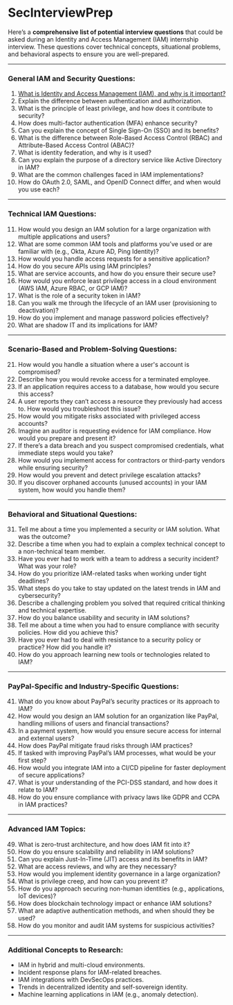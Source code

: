 # SecInterviewPrep

Here’s a **comprehensive list of potential interview questions** that could be asked during an Identity and Access Management (IAM) internship interview. These questions cover technical concepts, situational problems, and behavioral aspects to ensure you are well-prepared.

---

### **General IAM and Security Questions:**
1. [What is Identity and Access Management (IAM), and why is it important?](https://github.com/saifeemustafaq/SecInterviewPrep/blob/main/General%20IAM%20and%20Sec%20Ques/1.%20What%20is%20IAM)  
2. Explain the difference between authentication and authorization.
3. What is the principle of least privilege, and how does it contribute to security?
4. How does multi-factor authentication (MFA) enhance security?
5. Can you explain the concept of Single Sign-On (SSO) and its benefits?
6. What is the difference between Role-Based Access Control (RBAC) and Attribute-Based Access Control (ABAC)?
7. What is identity federation, and why is it used?
8. Can you explain the purpose of a directory service like Active Directory in IAM?
9. What are the common challenges faced in IAM implementations?
10. How do OAuth 2.0, SAML, and OpenID Connect differ, and when would you use each?

---

### **Technical IAM Questions:**
11. How would you design an IAM solution for a large organization with multiple applications and users?
12. What are some common IAM tools and platforms you’ve used or are familiar with (e.g., Okta, Azure AD, Ping Identity)?
13. How would you handle access requests for a sensitive application?
14. How do you secure APIs using IAM principles?
15. What are service accounts, and how do you ensure their secure use?
16. How would you enforce least privilege access in a cloud environment (AWS IAM, Azure RBAC, or GCP IAM)?
17. What is the role of a security token in IAM?
18. Can you walk me through the lifecycle of an IAM user (provisioning to deactivation)?
19. How do you implement and manage password policies effectively?
20. What are shadow IT and its implications for IAM?

---

### **Scenario-Based and Problem-Solving Questions:**
21. How would you handle a situation where a user's account is compromised?
22. Describe how you would revoke access for a terminated employee.
23. If an application requires access to a database, how would you secure this access?
24. A user reports they can’t access a resource they previously had access to. How would you troubleshoot this issue?
25. How would you mitigate risks associated with privileged access accounts?
26. Imagine an auditor is requesting evidence for IAM compliance. How would you prepare and present it?
27. If there’s a data breach and you suspect compromised credentials, what immediate steps would you take?
28. How would you implement access for contractors or third-party vendors while ensuring security?
29. How would you prevent and detect privilege escalation attacks?
30. If you discover orphaned accounts (unused accounts) in your IAM system, how would you handle them?

---

### **Behavioral and Situational Questions:**
31. Tell me about a time you implemented a security or IAM solution. What was the outcome?
32. Describe a time when you had to explain a complex technical concept to a non-technical team member.
33. Have you ever had to work with a team to address a security incident? What was your role?
34. How do you prioritize IAM-related tasks when working under tight deadlines?
35. What steps do you take to stay updated on the latest trends in IAM and cybersecurity?
36. Describe a challenging problem you solved that required critical thinking and technical expertise.
37. How do you balance usability and security in IAM solutions?
38. Tell me about a time when you had to ensure compliance with security policies. How did you achieve this?
39. Have you ever had to deal with resistance to a security policy or practice? How did you handle it?
40. How do you approach learning new tools or technologies related to IAM?

---

### **PayPal-Specific and Industry-Specific Questions:**
41. What do you know about PayPal’s security practices or its approach to IAM?
42. How would you design an IAM solution for an organization like PayPal, handling millions of users and financial transactions?
43. In a payment system, how would you ensure secure access for internal and external users?
44. How does PayPal mitigate fraud risks through IAM practices?
45. If tasked with improving PayPal’s IAM processes, what would be your first step?
46. How would you integrate IAM into a CI/CD pipeline for faster deployment of secure applications?
47. What is your understanding of the PCI-DSS standard, and how does it relate to IAM?
48. How do you ensure compliance with privacy laws like GDPR and CCPA in IAM practices?

---

### **Advanced IAM Topics:**
49. What is zero-trust architecture, and how does IAM fit into it?
50. How do you ensure scalability and reliability in IAM solutions?
51. Can you explain Just-In-Time (JIT) access and its benefits in IAM?
52. What are access reviews, and why are they necessary?
53. How would you implement identity governance in a large organization?
54. What is privilege creep, and how can you prevent it?
55. How do you approach securing non-human identities (e.g., applications, IoT devices)?
56. How does blockchain technology impact or enhance IAM solutions?
57. What are adaptive authentication methods, and when should they be used?
58. How do you monitor and audit IAM systems for suspicious activities?

---

### **Additional Concepts to Research:**
- IAM in hybrid and multi-cloud environments.
- Incident response plans for IAM-related breaches.
- IAM integrations with DevSecOps practices.
- Trends in decentralized identity and self-sovereign identity.
- Machine learning applications in IAM (e.g., anomaly detection).

